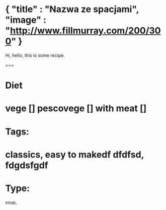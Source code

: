 {
    "title" : "Nazwa ze spacjami",
    "image" : "http://www.fillmurray.com/200/300"
}
===

Hi, hello, this is some recipe.

===
# Diet
vege        []
pescovege   []
with meat   []
===
# Tags: 
classics, easy to makedf dfdfsd, fdgdsfgdf
===
# Type:
soup, 
